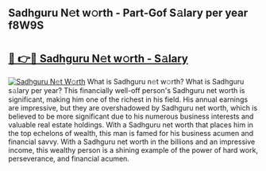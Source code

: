 ## Sadhguru N𝚎t w𝚘rth - Part-Gof S𝚊lary per year f8W9S

# <h2><a href="http://gc1fsgw.nevu.top/?p=Sadhguru">🔗 👉🔴 Sadhguru N𝚎t w𝚘rth - S𝚊lary</a></h2>

[![Sadhguru N𝚎t W𝚘rth](https://i.imgur.com/Oavwk0R.jpeg)](http://gc1fsgw.nevu.top/?p=Sadhguru)
What is Sadhguru n𝚎t w𝚘rth? What is Sadhguru s𝚊lary per year?
This financially well-off person's Sadhguru net worth is significant, making him one of the richest in his field. His annual earnings are impressive, but they are overshadowed by Sadhguru net worth, which is believed to be more significant due to his numerous business interests and valuable real estate holdings. With a Sadhguru net worth that places him in the top echelons of wealth, this man is famed for his business acumen and financial savvy. With a Sadhguru net worth in the billions and an impressive income, this wealthy person is a shining example of the power of hard work, perseverance, and financial acumen.
